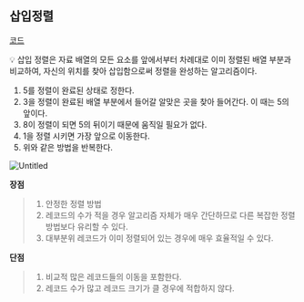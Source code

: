 ## 삽입정렬   
[코드](https://github.com/KANGYONGSU23/CodingTest/blob/main/%ED%94%84%EB%A1%9C%EA%B7%B8%EB%9E%98%EB%A8%B8%EC%8A%A4/1/42748.%E2%80%85K%EB%B2%88%EC%A7%B8%EC%88%98/%EC%82%BD%EC%9E%85%EC%A0%95%EB%A0%AC.js)

<aside>
💡 삽입 정렬은 자료 배열의 모든 요소를 앞에서부터 차례대로 이미 정렬된 배열 부분과 비교하여, 자신의 위치를 찾아 삽입함으로써 정렬을 완성하는 알고리즘이다.

</aside>

1. 5를 정렬이 완료된 상태로 정한다.
2. 3을 정렬이 완료된 배열 부분에서 들어갈 알맞은 곳을 찾아 들어간다. 이 때는 5의 앞이다.
3. 8이 정렬이 되면 5의 뒤이기 때문에 움직일 필요가 없다.
4. 1을 정렬 시키면 가장 앞으로 이동한다.
5. 위와 같은 방법을 반복한다.

![Untitled](https://file.notion.so/f/f/c1f98da2-42fc-44dd-85b7-2a22a5b1b2c3/3e54dcce-6979-42d8-987b-b7bc3823339d/Untitled.png?id=0d7c7556-0dea-40e4-a2fd-78f6f3e9d45f&table=block&spaceId=c1f98da2-42fc-44dd-85b7-2a22a5b1b2c3&expirationTimestamp=1706104800000&signature=wIS446Y76M600cmVha4lqhEAoYGjbMRpUTh1KT8aOuI&downloadName=Untitled.png)

**장점**

> 
> 
> 1. 안정한 정렬 방법
> 2. 레코드의 수가 적을 경우 알고리즘 자체가 매우 간단하므로 다른 복잡한 정렬 방법보다 유리할 수 있다.
> 3. 대부분위 레코드가 이미 정렬되어 있는 경우에 매우 효율적일 수 있다.

**단점**

> 
> 
> 1. 비교적 많은 레코드들의 이동을 포함한다.
> 2. 레코드 수가 많고 레코드 크기가 클 경우에 적합하지 않다.
